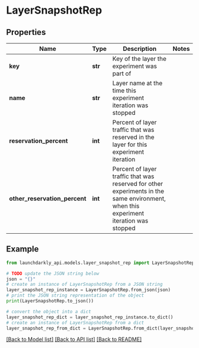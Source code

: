 # LayerSnapshotRep


## Properties

Name | Type | Description | Notes
------------ | ------------- | ------------- | -------------
**key** | **str** | Key of the layer the experiment was part of | 
**name** | **str** | Layer name at the time this experiment iteration was stopped | 
**reservation_percent** | **int** | Percent of layer traffic that was reserved in the layer for this experiment iteration | 
**other_reservation_percent** | **int** | Percent of layer traffic that was reserved for other experiments in the same environment, when this experiment iteration was stopped | 

## Example

```python
from launchdarkly_api.models.layer_snapshot_rep import LayerSnapshotRep

# TODO update the JSON string below
json = "{}"
# create an instance of LayerSnapshotRep from a JSON string
layer_snapshot_rep_instance = LayerSnapshotRep.from_json(json)
# print the JSON string representation of the object
print(LayerSnapshotRep.to_json())

# convert the object into a dict
layer_snapshot_rep_dict = layer_snapshot_rep_instance.to_dict()
# create an instance of LayerSnapshotRep from a dict
layer_snapshot_rep_from_dict = LayerSnapshotRep.from_dict(layer_snapshot_rep_dict)
```
[[Back to Model list]](../README.md#documentation-for-models) [[Back to API list]](../README.md#documentation-for-api-endpoints) [[Back to README]](../README.md)


